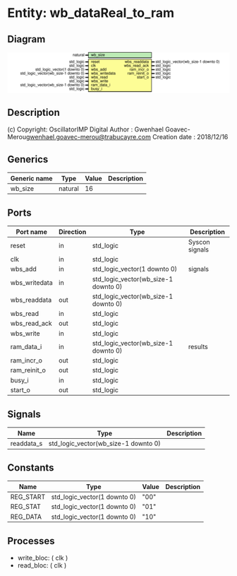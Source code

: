 # Entity: wb_dataReal_to_ram

## Diagram

![Diagram](wb_dataReal.svg "Diagram")
## Description

(c) Copyright: OscillatorIMP Digital
Author : Gwenhael Goavec-Merou<gwenhael.goavec-merou@trabucayre.com>
Creation date : 2018/12/16
## Generics

| Generic name | Type    | Value | Description |
| ------------ | ------- | ----- | ----------- |
| wb_size      | natural | 16    |             |
## Ports

| Port name     | Direction | Type                                 | Description    |
| ------------- | --------- | ------------------------------------ | -------------- |
| reset         | in        | std_logic                            | Syscon signals |
| clk           | in        | std_logic                            |                |
| wbs_add       | in        | std_logic_vector(1 downto 0)         | signals        |
| wbs_writedata | in        | std_logic_vector(wb_size-1 downto 0) |                |
| wbs_readdata  | out       | std_logic_vector(wb_size-1 downto 0) |                |
| wbs_read      | in        | std_logic                            |                |
| wbs_read_ack  | out       | std_logic                            |                |
| wbs_write     | in        | std_logic                            |                |
| ram_data_i    | in        | std_logic_vector(wb_size-1 downto 0) | results        |
| ram_incr_o    | out       | std_logic                            |                |
| ram_reinit_o  | out       | std_logic                            |                |
| busy_i        | in        | std_logic                            |                |
| start_o       | out       | std_logic                            |                |
## Signals

| Name       | Type                                 | Description |
| ---------- | ------------------------------------ | ----------- |
| readdata_s | std_logic_vector(wb_size-1 downto 0) |             |
## Constants

| Name      | Type                         | Value | Description |
| --------- | ---------------------------- | ----- | ----------- |
| REG_START | std_logic_vector(1 downto 0) |  "00" |             |
| REG_STAT  | std_logic_vector(1 downto 0) |  "01" |             |
| REG_DATA  | std_logic_vector(1 downto 0) |  "10" |             |
## Processes
- write_bloc: ( clk )
- read_bloc: ( clk )
